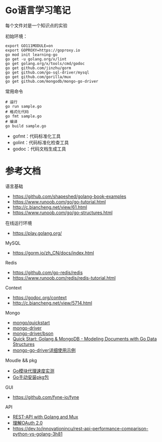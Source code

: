 # Go语言学习笔记

每个文件对是一个知识点的实验

初始环境：
```
export GO111MODULE=on
export GOPROXY=https://goproxy.io
go mod init learning-go
go get -u golang.org/x/lint
go get golang.org/x/tools/cmd/godoc
go get github.com/jinzhu/gorm
go get github.com/go-sql-driver/mysql
go get github.com/gorilla/mux
go get github.com/mongodb/mongo-go-driver
```
常用命令

```
# 运行
go run sample.go
# 格式化代码
go fmt sample.go
# 编译
go build sample.go
```


- gofmt：代码标准化工具
- golint：代码标准化检查工具
- godoc：代码文档生成工具

# 参考文档

语言基础
- https://github.com/shapeshed/golang-book-examples
- https://www.runoob.com/go/go-tutorial.html
- http://c.biancheng.net/view/61.html
- https://www.runoob.com/go/go-structures.html

在线运行环境
- https://play.golang.org/

MySQL
- https://gorm.io/zh_CN/docs/index.html

Redis
- https://github.com/go-redis/redis
- https://www.runoob.com/redis/redis-tutorial.html

Context
- https://godoc.org/context
- http://c.biancheng.net/view/5714.html

Mongo
- [mongo/quickstart](https://www.mongodb.com/blog/search/golang%20quickstart)
- [mongo-driver](https://godoc.org/go.mongodb.org/mongo-driver/mongo)
- [mongo-driver/bson](https://godoc.org/go.mongodb.org/mongo-driver/bson)
- [Quick Start: Golang & MongoDB - Modeling Documents with Go Data Structures](https://www.mongodb.com/blog/post/quick-start-golang--mongodb--modeling-documents-with-go-data-structures)
- [mongo-go-driver详细使用示例](https://www.cnblogs.com/zcqkk/p/11234227.html)

Moudle && pkg
- [Go模块代理速度实测](https://studygolang.com/topics/9994)
- [Go手动安装pkg包](https://blog.csdn.net/u012393450/article/details/82665588)

GUI
- https://github.com/fyne-io/fyne

API
- [REST-API with Golang and Mux](https://medium.com/@hugo.bjarred/rest-api-with-golang-and-mux-e934f581b8b5)
- [理解OAuth 2.0](https://www.ruanyifeng.com/blog/2014/05/oauth_2_0.html)
- https://dev.to/innovationincu/rest-api-performance-comparison-python-vs-golang-3h81